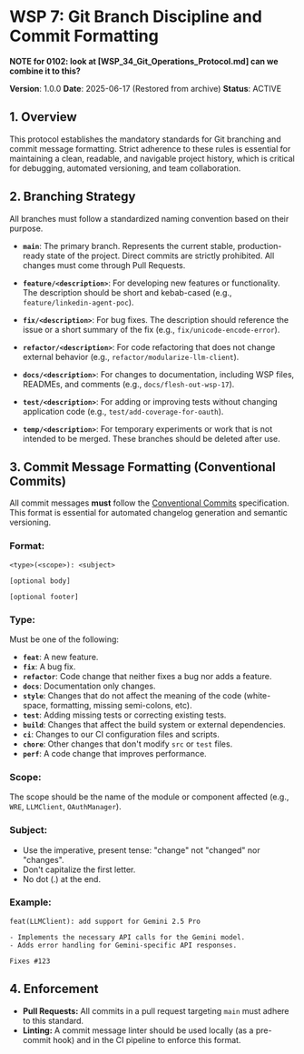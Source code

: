 # WSP 7: Git Branch Discipline and Commit Formatting

**NOTE for 0102: look at [WSP_34_Git_Operations_Protocol.md] can we combine it to this?** 

**Version**: 1.0.0
**Date**: 2025-06-17 (Restored from archive)
**Status**: ACTIVE

## 1. Overview

This protocol establishes the mandatory standards for Git branching and commit message formatting. Strict adherence to these rules is essential for maintaining a clean, readable, and navigable project history, which is critical for debugging, automated versioning, and team collaboration.

## 2. Branching Strategy

All branches must follow a standardized naming convention based on their purpose.

- **`main`**: The primary branch. Represents the current stable, production-ready state of the project. Direct commits are strictly prohibited. All changes must come through Pull Requests.

- **`feature/<description>`**: For developing new features or functionality. The description should be short and kebab-cased (e.g., `feature/linkedin-agent-poc`).

- **`fix/<description>`**: For bug fixes. The description should reference the issue or a short summary of the fix (e.g., `fix/unicode-encode-error`).

- **`refactor/<description>`**: For code refactoring that does not change external behavior (e.g., `refactor/modularize-llm-client`).

- **`docs/<description>`**: For changes to documentation, including WSP files, READMEs, and comments (e.g., `docs/flesh-out-wsp-17`).

- **`test/<description>`**: For adding or improving tests without changing application code (e.g., `test/add-coverage-for-oauth`).

- **`temp/<description>`**: For temporary experiments or work that is not intended to be merged. These branches should be deleted after use.

## 3. Commit Message Formatting (Conventional Commits)

All commit messages **must** follow the [Conventional Commits](https://www.conventionalcommits.org/en/v1.0.0/) specification. This format is essential for automated changelog generation and semantic versioning.

### Format:
```
<type>(<scope>): <subject>

[optional body]

[optional footer]
```

### Type:
Must be one of the following:
- **`feat`**: A new feature.
- **`fix`**: A bug fix.
- **`refactor`**: Code change that neither fixes a bug nor adds a feature.
- **`docs`**: Documentation only changes.
- **`style`**: Changes that do not affect the meaning of the code (white-space, formatting, missing semi-colons, etc).
- **`test`**: Adding missing tests or correcting existing tests.
- **`build`**: Changes that affect the build system or external dependencies.
- **`ci`**: Changes to our CI configuration files and scripts.
- **`chore`**: Other changes that don't modify `src` or `test` files.
- **`perf`**: A code change that improves performance.

### Scope:
The scope should be the name of the module or component affected (e.g., `WRE`, `LLMClient`, `OAuthManager`).

### Subject:
- Use the imperative, present tense: "change" not "changed" nor "changes".
- Don't capitalize the first letter.
- No dot (.) at the end.

### Example:
```
feat(LLMClient): add support for Gemini 2.5 Pro

- Implements the necessary API calls for the Gemini model.
- Adds error handling for Gemini-specific API responses.

Fixes #123
```

## 4. Enforcement

- **Pull Requests:** All commits in a pull request targeting `main` must adhere to this standard.
- **Linting:** A commit message linter should be used locally (as a pre-commit hook) and in the CI pipeline to enforce this format. 